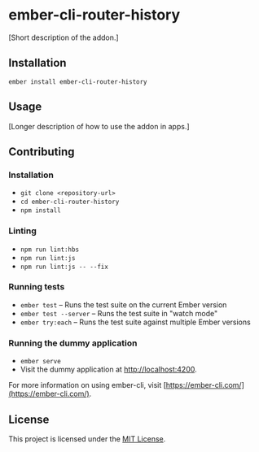 ember-cli-router-history
==============================================================================

[Short description of the addon.]

Installation
------------------------------------------------------------------------------

```
ember install ember-cli-router-history
```


Usage
------------------------------------------------------------------------------

[Longer description of how to use the addon in apps.]


Contributing
------------------------------------------------------------------------------

### Installation

* `git clone <repository-url>`
* `cd ember-cli-router-history`
* `npm install`

### Linting

* `npm run lint:hbs`
* `npm run lint:js`
* `npm run lint:js -- --fix`

### Running tests

* `ember test` – Runs the test suite on the current Ember version
* `ember test --server` – Runs the test suite in "watch mode"
* `ember try:each` – Runs the test suite against multiple Ember versions

### Running the dummy application

* `ember serve`
* Visit the dummy application at [http://localhost:4200](http://localhost:4200).

For more information on using ember-cli, visit [https://ember-cli.com/](https://ember-cli.com/).

License
------------------------------------------------------------------------------

This project is licensed under the [MIT License](LICENSE.md).
